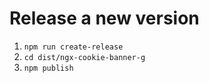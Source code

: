 # Release a new version

1. `npm run create-release`
2. `cd dist/ngx-cookie-banner-g`
3. `npm publish`
